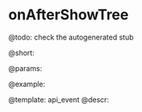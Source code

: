 onAfterShowTree
=============

@todo:
	check the autogenerated stub

@short:
	

@params:

@example:


@template:	api_event
@descr:

